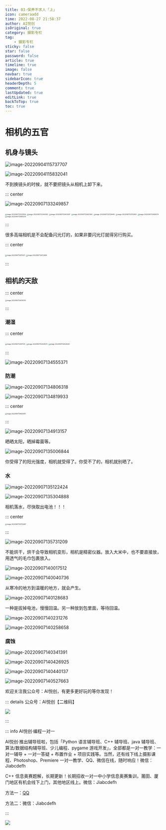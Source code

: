 ```yaml
---
title: 03-保养不求人「上」
icon: cameraadd
time: 2022-08-27 21:58:37
author: AI悦创
isOriginal: true
category: 摄影专栏
tag:
    - 摄影专栏
sticky: false
star: false
password: false
article: true
timeline: true
image: false
navbar: true
sidebarIcon: true
headerDepth: 5
comment: true
lastUpdated: true
editLink: true
backToTop: true
toc: true
---
```


# 相机的五官

## 机身与镜头

![image-20220904115737707](./03.assets/image-20220904115737707.png)

![image-20220904115832041](./03.assets/image-20220904115832041.png)

不到换镜头的时候，就不要把镜头从相机上卸下来。

::: center

![image-20220907133249857](./03.assets/image-20220907133249857.png)

<img src="./03.assets/image-20220907133321558.png" alt="image-20220907133321558" style="zoom:33%;" />

<img src="./03.assets/image-20220907133340093.png" alt="image-20220907133340093" style="zoom:33%;" />

<img src="./03.assets/image-20220907133403287.png" alt="image-20220907133403287" style="zoom:33%;" />

<img src="./03.assets/image-20220907133620360.png" alt="image-20220907133620360" style="zoom:33%;" />

<img src="./03.assets/image-20220907133728449.png" alt="image-20220907133728449" style="zoom:33%;" />

<img src="./03.assets/image-20220907133750953.png" alt="image-20220907133750953" style="zoom:33%;" />

<img src="./03.assets/image-20220907133809774.png" alt="image-20220907133809774" style="zoom:33%;" />

<img src="./03.assets/image-20220907133850210.png" alt="image-20220907133850210" style="zoom:33%;" />

:::

很多高端相机是不会配备闪光灯的，如果非要闪光灯就得另行购买。

::: center

<img src="./03.assets/image-20220907134111421.png" alt="image-20220907134111421" style="zoom:33%;" />

<img src="./03.assets/image-20220907134133984.png" alt="image-20220907134133984" style="zoom:33%;" />

:::



## 相机的天敌

::: center

<img src="./03.assets/image-20220907134316700.png" alt="image-20220907134316700" style="zoom:33%;" />

:::

### 潮湿

::: center

<img src="./03.assets/image-20220907134411125.png" alt="image-20220907134411125" style="zoom:33%;" />

<img src="./03.assets/image-20220907134444574.png" alt="image-20220907134444574" style="zoom:33%;" />

<img src="./03.assets/image-20220907134526530.png" alt="image-20220907134526530" style="zoom:33%;" />

:::

![image-20220907134555371](./03.assets/image-20220907134555371.png)

### 防潮

![image-20220907134806318](./03.assets/image-20220907134806318.png)

![image-20220907134819933](./03.assets/image-20220907134819933.png)

::: center

<img src="./03.assets/image-20220907134835051.png" alt="image-20220907134835051" style="zoom:33%;" />

:::

![image-20220907134913157](./03.assets/image-20220907134913157.png)

晒晒太阳，晒掉霉菌等。

![image-20220907135006844](./03.assets/image-20220907135006844.png)

你受得了的阳光强度，相机就受得了。你受不了的，相机就别晒了。

### 水

![image-20220907135122424](./03.assets/image-20220907135122424.png)

![image-20220907135304888](./03.assets/image-20220907135304888.png)

相机落水，尽快取出电池！！！

::: center

<img src="./03.assets/image-20220907135702487.png" alt="image-20220907135702487" style="zoom:33%;" />

:::

![image-20220907135731209](./03.assets/image-20220907135731209.png)

不能烘干，烘干会导致相机变形，相机是精密仪器。放入大米中，也不要直接放，用透气的毛巾包裹放入。

![image-20220907140017512](./03.assets/image-20220907140017512.png)

![image-20220907140040736](./03.assets/image-20220907140040736.png)

从寒冷的地方到温暖的地方，就会产生。

![image-20220907140128683](./03.assets/image-20220907140128683.png)

一种是拔掉电池，慢慢回温。另一种放到包里面，等待回温。

![image-20220907140231276](./03.assets/image-20220907140231276.png)

![image-20220907140258658](./03.assets/image-20220907140258658.png)

### 腐蚀

![image-20220907140341391](./03.assets/image-20220907140341391.png)

![image-20220907140426925](./03.assets/image-20220907140426925.png)

![image-20220907140440137](./03.assets/image-20220907140440137.png)

![image-20220907140527663](./03.assets/image-20220907140527663.png)

欢迎关注我公众号：AI悦创，有更多更好玩的等你发现！

::: details 公众号：AI悦创【二维码】

![](/gzh.jpg)

:::

::: info AI悦创·编程一对一

AI悦创·推出辅导班啦，包括「Python 语言辅导班、C++ 辅导班、java 辅导班、算法/数据结构辅导班、少儿编程、pygame 游戏开发」，全部都是一对一教学：一对一辅导 + 一对一答疑 + 布置作业 + 项目实践等。当然，还有线下线上摄影课程、Photoshop、Premiere 一对一教学、QQ、微信在线，随时响应！微信：Jiabcdefh

C++ 信息奥赛题解，长期更新！长期招收一对一中小学信息奥赛集训，莆田、厦门地区有机会线下上门，其他地区线上。微信：Jiabcdefh

方法一：[QQ](http://wpa.qq.com/msgrd?v=3&uin=1432803776&site=qq&menu=yes)

方法二：微信：Jiabcdefh

:::

![](/zsxq.jpg)







